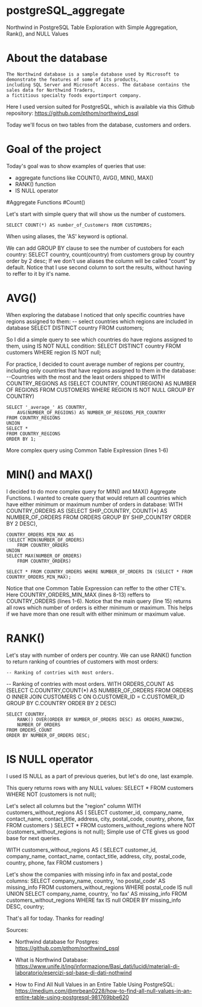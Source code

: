 # postgreSQL_aggregate
Northwind in PostgreSQL Table Exploration with Simple Aggregation, Rank(), and NULL Values

# About the database

    The Northwind database is a sample database used by Microsoft to demonstrate the features of some of its products,
    including SQL Server and Microsoft Access. The database contains the sales data for Northwind Traders,
    a fictitious specialty foods exportimport company. 

Here I used version suited for PostgreSQL, which is available via this Github repository:
https://github.com/pthom/northwind_psql

Today we'll focus on two tables from the database, customers and orders.

# Goal of the project

 Today's goal was to show examples of queries that use:

- aggregate functions like COUNT(), AVG(), MIN(), MAX()
- RANK() function
- IS NULL operator

#Aggregate Functions
#Count()

Let's start with simple query that will show us the number of customers. 

    SELECT COUNT(*) AS number_of_Customers FROM CUSTOMERS;
When using aliases, the 'AS' keyword is optional.

We can add GROUP BY clause to see the number of custobers for each country:
    SELECT country, count(country) from customers group by country order by 2 desc;
If we don't use aliases the column will be called "count" by default. Notice that I use second column to sort the results, without having to reffer to it by it's name.

# AVG()

 When exploring the database I noticed that only specific countries have regions assigned to them:
    -- select countries which regions are included in database
    SELECT DISTINCT country FROM customers;

So I did a simple query to see which countries do have regions assigned to them, using IS NOT NULL condition:
    SELECT DISTINCT country FROM customers WHERE region IS NOT null;

For practice, I decided to count average number of regions per country, including only countries that have regions assigned to them in the database:
    --Countries with the most and the least orders shipped to
    WITH COUNTRY_REGIONS AS
    (SELECT COUNTRY,
		COUNT(REGION) AS NUMBER OF REGIONS
    FROM CUSTOMERS
  	WHERE REGION IS NOT NULL
  	GROUP BY COUNTRY)

    SELECT '_average_' AS COUNTRY,
    	AVG(NUMBER_OF_REGIONS) AS NUMBER_OF_REGIONS_PER_COUNTRY
    FROM COUNTRY_REGIONS
    UNION
    SELECT *
    FROM COUNTRY_REGIONS
    ORDER BY 1;

More complex query using Common Table Explression (lines 1-6)

# MIN() and MAX()

I decided to do more complex query for MIN() and MAX() Aggregate Functions. I wanted to create query that would return all countries which have either minimum or maximum number of orders in database:
    WITH COUNTRY_ORDERS AS
    (SELECT SHIP_COUNTRY,
			COUNT(*) AS NUMBER_OF_ORDERS
		FROM ORDERS
		GROUP BY SHIP_COUNTRY
		ORDER BY 2 DESC),
		
  	COUNTRY_ORDERS_MIN_MAX AS
  	(SELECT MIN(NUMBER_OF_ORDERS)
  		FROM COUNTRY_ORDERS
  	UNION
  	SELECT MAX(NUMBER_OF_ORDERS)
  		FROM COUNTRY_ORDERS)

    SELECT * FROM COUNTRY_ORDERS WHERE NUMBER_OF_ORDERS IN (SELECT * FROM COUNTRY_ORDERS_MIN_MAX);
Notice that one Common Table Expression can reffer to the other CTE's. Here COUNTRY_ORDERS_MIN_MAX (lines 8-13) reffers to COUNTRY_ORDERS (lines 1-6).
Notice that the main query (line 15) returns all rows which number of orders is either minimum or maximum. This helps if we have more than one result with either minimum or maximum value.

# RANK()
Let's stay with number of orders per country. We can use RANK() function to return ranking of countries of customers with most orders:

    -- Ranking of contries with most orders.
-- Ranking of contries with most orders.
    WITH ORDERS_COUNT AS
    	(SELECT C.COUNTRY,COUNT(*) AS NUMBER_OF_ORDERS
    		FROM ORDERS O
    		INNER JOIN CUSTOMERS C ON O.CUSTOMER_ID = C.CUSTOMER_ID
    		GROUP BY C.COUNTRY
    		ORDER BY 2 DESC)
    		
    SELECT COUNTRY,
    	RANK() OVER(ORDER BY NUMBER_OF_ORDERS DESC) AS ORDERS_RANKING,
    	NUMBER_OF_ORDERS
    FROM ORDERS_COUNT
    ORDER BY NUMBER_OF_ORDERS DESC;


# IS NULL operator

I used IS NULL as a part of previous queries, but let's do one, last example.

This query returns rows with any NULL values: 
    SELECT * FROM customers WHERE NOT (customers is not null);
    
Let's select all columns but the "region" column
    WITH customers_without_regions AS
    (
    SELECT customer_id, company_name, contact_name, contact_title, address, city, postal_code, country, phone, fax
    FROM customers
    )
    SELECT * FROM customers_without_regions where NOT (customers_without_regions is not null);
Simple use of CTE gives us good base for next queries.


WITH customers_without_regions AS
(
SELECT customer_id, company_name, contact_name, contact_title, address, city, postal_code, country, phone, fax
FROM customers
)

Let's show the companies with missing info in fax and postal_code columns:
    SELECT company_name, country, 'no postal_code' AS missing_info FROM customers_without_regions WHERE postal_code IS null
    UNION
    SELECT company_name, country, 'no fax' AS missing_info FROM customers_without_regions WHERE fax IS null
    ORDER BY missing_info DESC, country;

That's all for today. Thanks for reading!


 Sources:

- Northwind database for Postgres:
https://github.com/pthom/northwind_psql
    
- What is Northwind Database:
https://www.unife.it/ing/informazione/Basi_dati/lucidi/materiali-di-laboratorio/esercizi-sql-base-di-dati-nothwind

- How to Find All Null Values in an Entire Table Using PostgreSQL:
https://medium.com/@mrbean0228/how-to-find-all-null-values-in-an-entire-table-using-postgresql-981769bbe620
